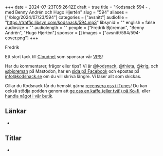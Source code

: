 +++
date = 2024-07-23T05:26:12Z
draft = true
title = "Kodsnack 594 - , med Benny Andrén och Hugo Hjertén"
slug = "594"
aliases = ["/blog/2024/07/23/594"]
categories = ["avsnitt"]
audiofile = "https://traffic.libsyn.com/kodsnack/594.mp3"
libsynid = ""
english = false
audiosize = ""
audiolength = ""
people = ["Fredrik Björeman", "Benny Andrén", "Hugo Hjertén"]
sponsor = []
images = ["avsnitt/594/594-cover.png"]
+++

Fredrik 

Ett stort tack till [Cloudnet](https://www.cloudnet.se) som sponsrar vår [VPS](https://en.wikipedia.org/wiki/Virtual_private_server)!

Har du kommentarer, frågor eller tips? Vi är [@kodsnack](https://social.podsnack.se/@kodsnack), [@thieta](https://6510.nu/@thieta), [@krig](https://6510.nu/@krig), och [@bjoreman](https://toot.cafe/@bjoreman) på Mastodon, har en [sida på Facebook](https://www.facebook.com/) och epostas på [info@kodsnack.se](mailto:info@kodsnack.se) om du vill skriva längre. Vi läser allt som skickas.

Gillar du Kodsnack får du hemskt gärna [recensera oss i iTunes](https://itunes.apple.com/se/podcast/kodsnack/id561631498?l=en)! Du kan också stödja podden genom att <a href="https://ko-fi.com/kodsnack" rel="payment">ge oss en kaffe (eller två!) på Ko-fi</a>, eller [handla något i vår butik](https://shop.spreadshirt.se/kodsnack/).

## Länkar
* 

## Titlar
* 